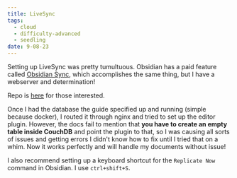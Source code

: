 ```yaml
---
title: LiveSync
tags:
  - cloud
  - difficulty-advanced
  - seedling
date: 9-08-23
---
```

Setting up LiveSync was pretty tumultuous. Obsidian has a paid feature called [Obsidian Sync](https://obsidian.md/sync), which accomplishes the same thing, but I have a webserver and determination!

Repo is [here](https://github.com/vrtmrz/obsidian-livesync) for those interested.

Once I had the database the guide specified up and running (simple because docker), I routed it through nginx and tried to set up the editor plugin. However, the docs fail to mention that **you have to create an empty table inside CouchDB** and point the plugin to that, so I was causing all sorts of issues and getting errors I didn't know how to fix until I tried that on a whim. Now it works perfectly and will handle my documents without issue!

I also recommend setting up a keyboard shortcut for the `Replicate Now` command in Obsidian. I use `ctrl+shift+S`.